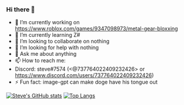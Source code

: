### Hi there 👋

- 🔭 I’m currently working on https://www.roblox.com/games/9347098973/metal-gear-bloxxing
- 🌱 I’m currently learning Z#
- 👯 I’m looking to collaborate on nothing
- 🤔 I’m looking for help with nothing
- 💬 Ask me about anything
- 📫 How to reach me:
- Discord: steve#7574 (<@737764022409232426> or https://www.discord.com/users/737764022409232426)
- ⚡ Fun fact: image-gpt can make doge have his tongue out

[![Steve's GitHub stats](https://github-readme-stats.vercel.app/api?username=StevenRafft?theme=dark)](https://github.com/anuraghazra/github-readme-stats)
[![Top Langs](https://github-readme-stats.vercel.app/api/top-langs/?username=StevenRafft?theme=dark)](https://github.com/anuraghazra/github-readme-stats)
